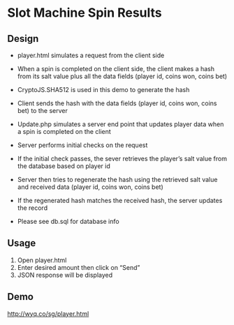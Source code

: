 # Slot Machine Spin Results

## Design

- player.html simulates a request from the client side
- When a spin is completed on the client side, the client makes a hash from its salt value plus all the data fields (player id, coins won, coins bet)
- CryptoJS.SHA512 is used in this demo to generate the hash
- Client sends the hash with the data fields (player id, coins won, coins bet) to the server
- Update.php simulates a server end point that updates player data when a spin is completed on the client
- Server performs initial checks on the request
- If the initial check passes, the sever retrieves the player’s salt value from the database based on player id
- Server then tries to regenerate the hash using the retrieved salt value and received data (player id, coins won, coins bet)
- If the regenerated hash matches the received hash, the server updates the record

- Please see db.sql for database info

## Usage

1. Open player.html
2. Enter desired amount then click on “Send”
3. JSON response will be displayed

## Demo 

http://wyq.co/sg/player.html